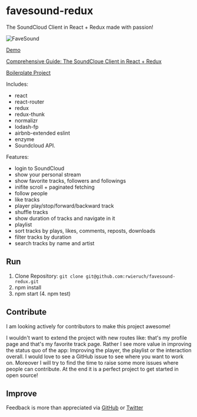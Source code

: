# favesound-redux

The SoundCloud Client in React + Redux made with passion!

![FaveSound](https://s9.postimg.org/yp2tvv4m7/Screen_Shot_2016_09_03_at_23_47_30.png)

[Demo](http://www.favesound.de/)

[Comprehensive Guide: The SoundCloue Client in React + Redux](http://www.robinwieruch.de/the-soundcloud-client-in-react-redux/)

[Boilerplate Project](https://github.com/rwieruch/react-redux-soundcloud)

Includes:
* react
* react-router
* redux
* redux-thunk
* normalizr
* lodash-fp
* airbnb-extended eslint
* enzyme
* Soundcloud API.

Features:
* login to SoundCloud
* show your personal stream
* show favorite tracks, followers and followings
* inifite scroll + paginated fetching
* follow people
* like tracks
* player play/stop/forward/backward track
* shuffle tracks
* show duration of tracks and navigate in it
* playlist
* sort tracks by plays, likes, comments, reposts, downloads
* filter tracks by duration
* search tracks by name and artist

## Run

1. Clone Repository: `git clone git@github.com:rwieruch/favesound-redux.git`
2. npm install
3. npm start
(4. npm test)

## Contribute

I am looking actively for contributors to make this project awesome!

I wouldn't want to extend the project with new routes like: that's my profile page and that's my favorite track page. Rather I see more value in improving the status quo of the app: Improving the player, the playlist or the interaction overall. I would love to see a GitHub issue to see where you want to work on. Moreover I will try to find the time to raise some more issues where people can contribute. At the end it is a perfect project to get started in open source!

## Improve

Feedback is more than appreciated via [GitHub](https://github.com/rwieruch) or [Twitter](https://twitter.com/rwieruch)
